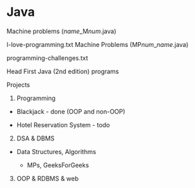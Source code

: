 # Java
Machine problems (*name*_M*num*.java) 

I-love-programming.txt Machine Problems (MP*num*_*name*.java)

programming-challenges.txt

Head First Java (2nd edition) programs

Projects 

1. Programming 
  
  - Blackjack - done (OOP and non-OOP)
  
  - Hotel Reservation System - todo
  
2. DSA & DBMS 

  - Data Structures, Algorithms
  
	- MPs, GeeksForGeeks

3. OOP & RDBMS & web
